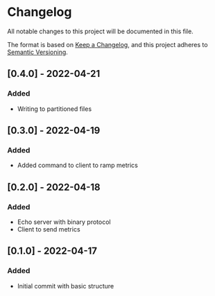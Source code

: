 # Changelog

All notable changes to this project will be documented in this file.

The format is based on [Keep a Changelog](https://keepachangelog.com/en/1.0.0/),
and this project adheres to [Semantic Versioning](https://semver.org/spec/v2.0.0.html).

## [0.4.0] - 2022-04-21
### Added
- Writing to partitioned files

## [0.3.0] - 2022-04-19
### Added
- Added command to client to ramp metrics

## [0.2.0] - 2022-04-18
### Added
- Echo server with binary protocol
- Client to send metrics

## [0.1.0] - 2022-04-17
### Added
- Initial commit with basic structure
